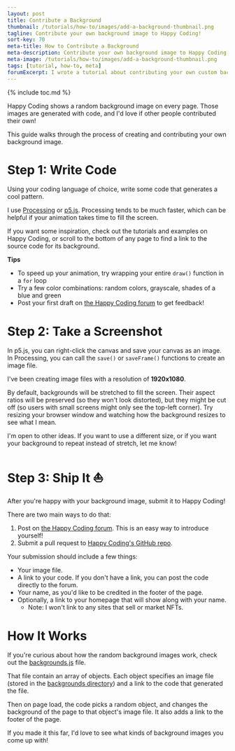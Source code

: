 ```yaml
---
layout: post
title: Contribute a Background
thumbnail: /tutorials/how-to/images/add-a-background-thumbnail.png
tagline: Contribute your own background image to Happy Coding!
sort-key: 70
meta-title: How to Contribute a Background
meta-description: Contribute your own background image to Happy Coding!
meta-image: /tutorials/how-to/images/add-a-background-thumbnail.png
tags: [tutorial, how-to, meta]
forumExcerpt: I wrote a tutorial about contributing your own custom backgrounds to Happy Coding.
---
```


{% include toc.md %}

Happy Coding shows a random background image on every page. Those images are generated with code, and I'd love if other people contributed their own!

This guide walks through the process of creating and contributing your own background image.

# Step 1: Write Code

Using your coding language of choice, write some code that generates a cool pattern.

I use [Processing](/tutorials/processing) or [p5.js](/tutorials/p5js). Processing tends to be much faster, which can be helpful if your animation takes time to fill the screen.

If you want some inspiration, check out the tutorials and examples on Happy Coding, or scroll to the bottom of any page to find a link to the source code for its background.

**Tips**

- To speed up your animation, try wrapping your entire `draw()` function in a `for` loop
- Try a few color combinations: random colors, grayscale, shades of a blue and green
- Post your first draft on [the Happy Coding forum](https://forum.happycoding.io) to get feedback!

# Step 2: Take a Screenshot

In p5.js, you can right-click the canvas and save your canvas as an image. In Processing, you can call the `save()` or `saveFrame()` functions to create an image file.

I've been creating image files with a resolution of **1920x1080**.

By default, backgrounds will be stretched to fill the screen. Their aspect ratios will be preserved (so they won't look distorted), but they might be cut off (so users with small screens might only see the top-left corner). Try resizing your browser window and watching how the background resizes to see what I mean.

I'm open to other ideas. If you want to use a different size, or if you want your background to repeat instead of stretch, let me know!

# Step 3: Ship It ⛵

After you're happy with your background image, submit it to Happy Coding!

There are two main ways to do that:

1. Post on [the Happy Coding forum](https://forum.happycoding.io). This is an easy way to introduce yourself!
2. Submit a pull request to [Happy Coding's GitHub repo](https://github.com/KevinWorkman/HappyCoding).

Your submission should include a few things:

- Your image file.
- A link to your code. If you don't have a link, you can post the code directly to the forum.
- Your name, as you'd like to be credited in the footer of the page.
- Optionally, a link to your homepage that will show along with your name.
  - Note: I won't link to any sites that sell or market NFTs.

# How It Works

If you're curious about how the random background images work, check out the [backgrounds.js](/js/backgrounds.js) file.

That file contain an array of objects. Each object specifies an image file (stored in the [backgrounds directory](https://github.com/KevinWorkman/HappyCoding/tree/gh-pages/images/backgrounds)) and a link to the code that generated the file.

Then on page load, the code picks a random object, and changes the background of the page to that object's image file. It also adds a link to the footer of the page.

If you made it this far, I'd love to see what kinds of background images you come up with!
